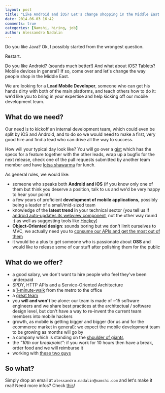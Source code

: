 ```yaml
---
layout: post
title: "Like Android and iOS? Let's change shopping in the Middle East together!"
date: 2014-06-03 16:42
comments: true
categories: [Namshi, hiring, job]
author: Alessandro Nadalin
---
```


Do you like Java? Ok, I possibly started from the wrongest question.

Restart.

Do you like Android? (sounds much better!) And what about iOS? Tablets?
Mobile devices in general? If so, come over and let's change the way
people shop in the Middle East.



We are looking for a **Lead Mobile Developer**, someone who can get his hands
dirty with both of the main platforms, and teach others how to do it: we'd
like you to bring in your expertise and help kicking off our mobile
development team.
<!-- more -->
## What do we need?

Our need is to kickoff an internal development team, which could even be split by
iOS and Android, and to do so we would need to make a first, very good hire and
find a lead who can drive all the way to success.

How will your typical day look like? You will go over a [gist](https://gist.github.com) which has the specs for
a feature together with the other leads, wrap up a bugfix for the next release,
check one of the pull requests submitted by another team member and have
[lotsa shawarma](http://upload.wikimedia.org/wikipedia/commons/d/d4/Shawarma_ad_Istanbul_\(01.10.2008\).JPG) for lunch.

As general rules, we would like:

* someone who speaks both **Android and iOS** (if you know only one of them but think you deserve a position, talk to us and we'd be very happy to hear your point)
* a few years of proficient **development of mobile applications**, possibly being a leader of a small/mid-sized team
* knowledge of the **latest trend** in your technical sector (you tell us if [android auto-updates its webview component](http://www.omgchrome.com/android-webview-auto-update-future/), not the other way round :) as well as suggesting tools like [Hockey](http://hockeyapp.net/features/))
* **Object-Oriented design**: sounds boring but we don't limit ourselves to MVC, we actually need you to [consume our APIs and get the most out of them](http://www.slideshare.net/odino/dont-screw-it-up-how-to-build-durable-web-apis-phpday-2014-in-verona-ita)
* it would be a plus to get someone who is passionate about **OSS** and would like to release some of our stuff after polishing them for the public

## What do we offer?

* a good salary, we don't want to hire people who feel they've been underpaid
* SPDY, HTTP APIs and a Service-Oriented Architecture
* a [1-minute-walk](https://www.google.com/maps/dir/First+Gulf+Bank+Metro+Station+1+-+Sheikh+Zayed+Rd+-+Dubai+-+United+Arab+Emirates/More+Cafe+Gold+%26+Diamond+Park+-+Sheikh+Zayed+Rd+-+Dubai+-+United+Arab+Emirates/@25.1264065,55.2068206,18z/data=!3m1!4b1!4m14!4m13!1m5!1m1!1s0x3e5f6bc621973f29:0x18a89384f349bdf6!2m2!1d55.207756!2d25.126699!1m5!1m1!1s0x3e5f6bc6122edfe3:0x435be27ccd3d1564!2m2!1d55.208316!2d25.126114!3e2) from the metro to the office
* a [great team](/team)
* you **will and won't** be alone: our team is made of ~15 software engineers and we share best practices at the architectual / software design level,
but don't have a way to re-invent the current team members into mobile hackers
* growth, as mobile is getting bigger and bigger (for us and for the ecommerce market in general): we expect the mobile
development team to be growing as months will go by 
* a company which is standing on the [shoulder of giants](http://www.rocket-internet.de/)
* the *"10th our breakpoint"*: if you work for 10 hours then have a break, order food and we will reimburse it
* working with [these two guys](http://instagram.com/p/gpSOCenpPI/)

## So what?

Simply drop an email at `alessandro.nadalin@namshi.com` and let's make it real! Need more infos? Check [this](/join-us)!